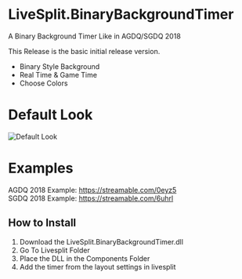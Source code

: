 # LiveSplit.BinaryBackgroundTimer
A Binary Background Timer Like in AGDQ/SGDQ 2018

This Release is the basic initial release version. 

* Binary Style Background
* Real Time & Game Time
* Choose Colors

# Default Look
![Default Look](https://i.imgur.com/zZT0yrl.png)

# Examples
  AGDQ 2018 Example:
  https://streamable.com/0eyz5  
  SGDQ 2018 Example:
  https://streamable.com/6uhrl  

## How to Install

1. Download the LiveSplit.BinaryBackgroundTimer.dll
2. Go To Livesplit Folder
3. Place the DLL in the Components Folder
4. Add the timer from the layout settings in livesplit
